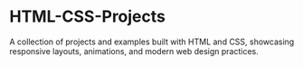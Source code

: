# HTML-CSS-Projects
A collection of projects and examples built with HTML and CSS, showcasing responsive layouts, animations, and modern web design practices.

